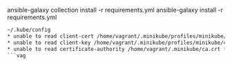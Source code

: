 ansible-galaxy collection install -r requirements.yml
ansible-galaxy install -r requirements.yml

```txt
~/.kube/config
* unable to read client-cert /home/vagrant/.minikube/profiles/minikube/client.crt for minikube due to open /home/vagrant/.minikube/profiles/minikube/client.crt: no such file or directory
* unable to read client-key /home/vagrant/.minikube/profiles/minikube/client.key for minikube due to open /home/vagrant/.minikube/profiles/minikube/client.key: no such file or directory
* unable to read certificate-authority /home/vagrant/.minikube/ca.crt for minikube due to open /home/vagrant/.minikube/ca.crt: no such file or directory
```vag  